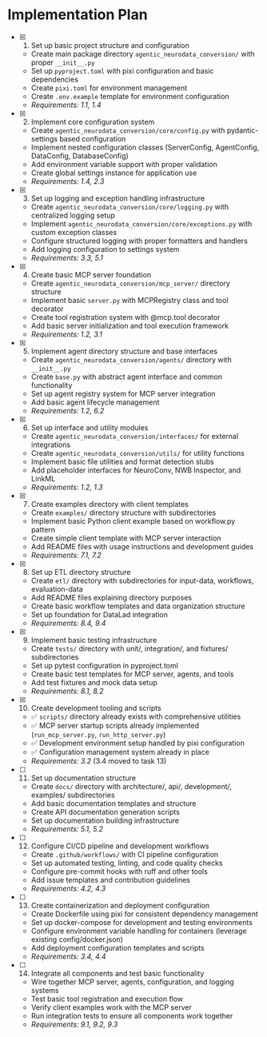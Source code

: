 # Implementation Plan

- [x] 1. Set up basic project structure and configuration
  - Create main package directory `agentic_neurodata_conversion/` with proper
    `__init__.py`
  - Set up `pyproject.toml` with pixi configuration and basic dependencies
  - Create `pixi.toml` for environment management
  - Create `.env.example` template for environment configuration
  - _Requirements: 1.1, 1.4_

- [x] 2. Implement core configuration system
  - Create `agentic_neurodata_conversion/core/config.py` with pydantic-settings
    based configuration
  - Implement nested configuration classes (ServerConfig, AgentConfig,
    DataConfig, DatabaseConfig)
  - Add environment variable support with proper validation
  - Create global settings instance for application use
  - _Requirements: 1.4, 2.3_

- [x] 3. Set up logging and exception handling infrastructure
  - Create `agentic_neurodata_conversion/core/logging.py` with centralized
    logging setup
  - Implement `agentic_neurodata_conversion/core/exceptions.py` with custom
    exception classes
  - Configure structured logging with proper formatters and handlers
  - Add logging configuration to settings system
  - _Requirements: 3.3, 5.1_

- [x] 4. Create basic MCP server foundation
  - Create `agentic_neurodata_conversion/mcp_server/` directory structure
  - Implement basic `server.py` with MCPRegistry class and tool decorator
  - Create tool registration system with @mcp.tool decorator
  - Add basic server initialization and tool execution framework
  - _Requirements: 1.2, 3.1_

- [x] 5. Implement agent directory structure and base interfaces
  - Create `agentic_neurodata_conversion/agents/` directory with `__init__.py`
  - Create `base.py` with abstract agent interface and common functionality
  - Set up agent registry system for MCP server integration
  - Add basic agent lifecycle management
  - _Requirements: 1.2, 6.2_

- [x] 6. Set up interface and utility modules
  - Create `agentic_neurodata_conversion/interfaces/` for external integrations
  - Create `agentic_neurodata_conversion/utils/` for utility functions
  - Implement basic file utilities and format detection stubs
  - Add placeholder interfaces for NeuroConv, NWB Inspector, and LinkML
  - _Requirements: 1.2, 1.3_

- [x] 7. Create examples directory with client templates
  - Create `examples/` directory structure with subdirectories
  - Implement basic Python client example based on workflow.py pattern
  - Create simple client template with MCP server interaction
  - Add README files with usage instructions and development guides
  - _Requirements: 7.1, 7.2_

- [x] 8. Set up ETL directory structure
  - Create `etl/` directory with subdirectories for input-data, workflows,
    evaluation-data
  - Add README files explaining directory purposes
  - Create basic workflow templates and data organization structure
  - Set up foundation for DataLad integration
  - _Requirements: 8.4, 9.4_

- [x] 9. Implement basic testing infrastructure
  - Create `tests/` directory with unit/, integration/, and fixtures/
    subdirectories
  - Set up pytest configuration in pyproject.toml
  - Create basic test templates for MCP server, agents, and tools
  - Add test fixtures and mock data setup
  - _Requirements: 8.1, 8.2_

- [x] 10. Create development tooling and scripts
  - ✅ `scripts/` directory already exists with comprehensive utilities
  - ✅ MCP server startup scripts already implemented (`run_mcp_server.py`, `run_http_server.py`)
  - ✅ Development environment setup handled by pixi configuration
  - ✅ Configuration management system already in place
  - _Requirements: 3.2_ (3.4 moved to task 13)

- [ ] 11. Set up documentation structure
  - Create `docs/` directory with architecture/, api/, development/, examples/
    subdirectories
  - Add basic documentation templates and structure
  - Create API documentation generation scripts
  - Set up documentation building infrastructure
  - _Requirements: 5.1, 5.2_

- [ ] 12. Configure CI/CD pipeline and development workflows
  - Create `.github/workflows/` with CI pipeline configuration
  - Set up automated testing, linting, and code quality checks
  - Configure pre-commit hooks with ruff and other tools
  - Add issue templates and contribution guidelines
  - _Requirements: 4.2, 4.3_

- [ ] 13. Create containerization and deployment configuration
  - Create Dockerfile using pixi for consistent dependency management
  - Set up docker-compose for development and testing environments
  - Configure environment variable handling for containers (leverage existing config/docker.json)
  - Add deployment configuration templates and scripts
  - _Requirements: 3.4, 4.4_

- [ ] 14. Integrate all components and test basic functionality
  - Wire together MCP server, agents, configuration, and logging systems
  - Test basic tool registration and execution flow
  - Verify client examples work with the MCP server
  - Run integration tests to ensure all components work together
  - _Requirements: 9.1, 9.2, 9.3_
